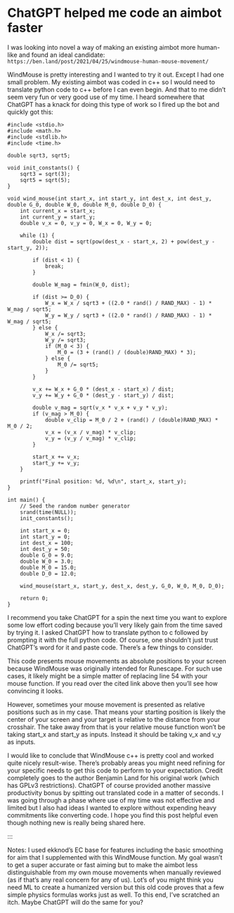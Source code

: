# ChatGPT helped me code an aimbot faster

I was looking into novel a way of making an existing aimbot more human-like and found an ideal candidate: `https://ben.land/post/2021/04/25/windmouse-human-mouse-movement/`

WindMouse is pretty interesting and I wanted to try it out. Except I had one small problem. My existing aimbot was coded in c++ so I would need to translate python code to c++ before I can even begin. And that to me didn’t seem very fun or very good use of my time. I heard somewhere that ChatGPT has a knack for doing this type of work so I fired up the bot and quickly got this:

```
#include <stdio.h>
#include <math.h>
#include <stdlib.h>
#include <time.h>

double sqrt3, sqrt5;

void init_constants() {
    sqrt3 = sqrt(3);
    sqrt5 = sqrt(5);
}

void wind_mouse(int start_x, int start_y, int dest_x, int dest_y, double G_0, double W_0, double M_0, double D_0) {
    int current_x = start_x;
    int current_y = start_y;
    double v_x = 0, v_y = 0, W_x = 0, W_y = 0;

    while (1) {
        double dist = sqrt(pow(dest_x - start_x, 2) + pow(dest_y - start_y, 2));

        if (dist < 1) {
            break;
        }

        double W_mag = fmin(W_0, dist);

        if (dist >= D_0) {
            W_x = W_x / sqrt3 + ((2.0 * rand() / RAND_MAX) - 1) * W_mag / sqrt5;
            W_y = W_y / sqrt3 + ((2.0 * rand() / RAND_MAX) - 1) * W_mag / sqrt5;
        } else {
            W_x /= sqrt3;
            W_y /= sqrt3;
            if (M_0 < 3) {
                M_0 = (3 + (rand() / (double)RAND_MAX) * 3);
            } else {
                M_0 /= sqrt5;
            }
        }

        v_x += W_x + G_0 * (dest_x - start_x) / dist;
        v_y += W_y + G_0 * (dest_y - start_y) / dist;

        double v_mag = sqrt(v_x * v_x + v_y * v_y);
        if (v_mag > M_0) {
            double v_clip = M_0 / 2 + (rand() / (double)RAND_MAX) * M_0 / 2;
            v_x = (v_x / v_mag) * v_clip;
            v_y = (v_y / v_mag) * v_clip;
        }

        start_x += v_x;
        start_y += v_y;
    }

    printf("Final position: %d, %d\n", start_x, start_y);
}

int main() {
    // Seed the random number generator
    srand(time(NULL));
    init_constants();

    int start_x = 0;
    int start_y = 0;
    int dest_x = 100;
    int dest_y = 50;
    double G_0 = 9.0;
    double W_0 = 3.0;
    double M_0 = 15.0;
    double D_0 = 12.0;

    wind_mouse(start_x, start_y, dest_x, dest_y, G_0, W_0, M_0, D_0);

    return 0;
}
```
I recommend you take ChatGPT for a spin the next time you want to explore some low effort coding because you’ll very likely gain from the time saved by trying it. I asked ChatGPT how to translate python to c followed by prompting it with the full python code. Of course, one shouldn’t just trust ChatGPT’s word for it and paste code. There’s a few things to consider. 

This code presents mouse movements as absolute positions to your screen because WindMouse was originally intended for Runescape. For such use cases, it likely might be a simple matter of replacing line 54 with your mouse function. If you read over the cited link above then you’ll see how convincing it looks.

However, sometimes your mouse movement is presented as relative positions such as in my case. That means your starting position is likely the center of your screen and your target is relative to the distance from your crosshair. The take away from that is your relative mouse function won’t be taking start_x and start_y as inputs. Instead it should be taking v_x and v_y as inputs.

I would like to conclude that WindMouse c++ is pretty cool and worked quite nicely result-wise. There’s probably areas you might need refining for your specific needs to get this code to perform to your expectation. Credit completely goes to the author Benjamin Land for his original work (which has GPLv3 restrictions). ChatGPT of course provided another massive productivity bonus by spitting out translated code in a matter of seconds. I was going through a phase where use of my time was not effective and limited but I also had ideas I wanted to explore without expending heavy commitments like converting code. I hope you find this post helpful even though nothing new is really being shared here. 

:::

Notes: I used ekknod’s EC base for features including the basic smoothing for aim that I supplemented with this WindMouse function. My goal wasn’t to get a super accurate or fast aiming but to make the aimbot less distinguishable from my own mouse movements when manually reviewed (as if that’s any real concern for any of us). Lot’s of you might think you need ML to create a humanized version but this old code proves that a few simple physics formulas works just as well. To this end, I’ve scratched an itch. Maybe ChatGPT will do the same for you?
